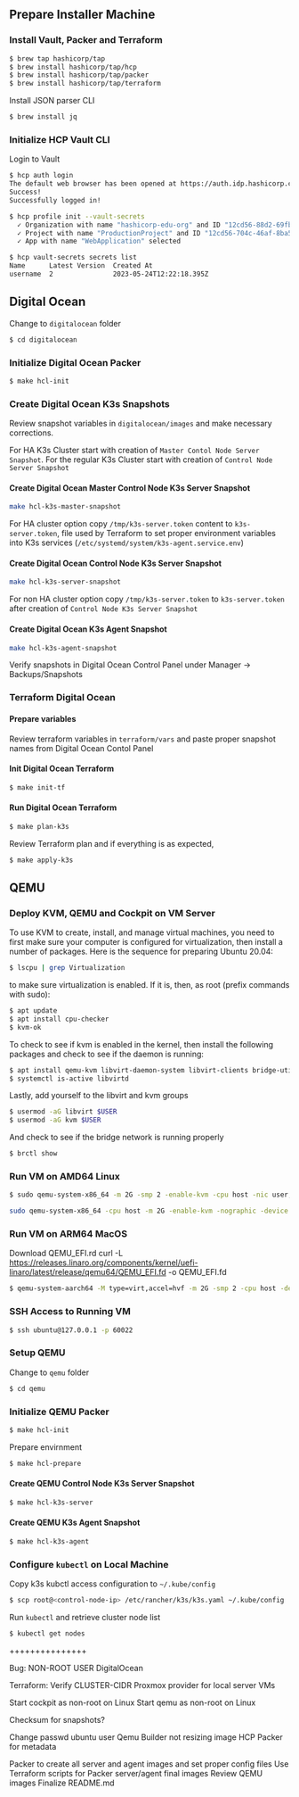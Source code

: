 ## Prepare Installer Machine
### Install Vault, Packer and Terraform

```bash
$ brew tap hashicorp/tap
$ brew install hashicorp/tap/hcp
$ brew install hashicorp/tap/packer
$ brew install hashicorp/tap/terraform
```
Install JSON parser CLI
```bash
$ brew install jq
```

### Initialize HCP Vault CLI

Login to Vault
```bash
$ hcp auth login
The default web browser has been opened at https://auth.idp.hashicorp.com/oauth2/auth. Please continue the login in the web browser.
Success!
Successfully logged in!

$ hcp profile init --vault-secrets
  ✓ Organization with name "hashicorp-edu-org" and ID "12cd56-88d2-69fb-8cc1-s3sAm3st" selected
  ✓ Project with name "ProductionProject" and ID "12cd56-704c-46af-8ba5-mAtr3x" selected
  ✓ App with name "WebApplication" selected

$ hcp vault-secrets secrets list
Name      Latest Version  Created At
username  2               2023-05-24T12:22:18.395Z
```
## Digital Ocean

Change to `digitalocean` folder
```bash
$ cd digitalocean
```

### Initialize Digital Ocean Packer
```bash
$ make hcl-init
```

### Create Digital Ocean K3s Snapshots

Review snapshot variables in `digitalocean/images` and make necessary corrections.

For HA K3s Cluster start with creation of `Master Contol Node Server Snapshot`. For the regular K3s Cluster start with creation of `Control Node Server Snapshot`

#### Create Digital Ocean Master Control Node K3s Server Snapshot
```bash
make hcl-k3s-master-snapshot
```

For HA cluster option copy `/tmp/k3s-server.token` content to `k3s-server.token`, file used by Terraform to set proper environment variables into K3s services (`/etc/systemd/system/k3s-agent.service.env`)

#### Create Digital Ocean Control Node K3s Server Snapshot
```bash
make hcl-k3s-server-snapshot
```

For non HA cluster option copy `/tmp/k3s-server.token` to `k3s-server.token` after creation of `Control Node K3s Server Snapshot`

#### Create Digital Ocean K3s Agent Snapshot
```bash
make hcl-k3s-agent-snapshot
```
Verify snapshots in Digital Ocean Control Panel under Manager -> Backups/Snapshots

### Terraform Digital Ocean

#### Prepare variables

Review terraform variables in `terraform/vars` and paste proper snapshot names from Digital Ocean Contol Panel

#### Init Digital Ocean Terraform

```bash
$ make init-tf
```

#### Run Digital Ocean Terraform

```bash
$ make plan-k3s
```

Review Terraform plan and if everything is as expected,

```bash
$ make apply-k3s
```

## QEMU

### Deploy KVM, QEMU and Cockpit on VM Server

To use KVM to create, install, and manage virtual machines, you need to first make sure your computer is configured for virtualization, then install a number of packages. Here is the sequence for preparing Ubuntu 20.04:

```bash
$ lscpu | grep Virtualization 
```
to make sure virtualization is enabled. If it is, then, as root (prefix commands with sudo):

```bash
$ apt update 
$ apt install cpu-checker 
$ kvm-ok 
```
To check to see if kvm is enabled in the kernel, then install the following packages and check to see if the daemon is running:

```bash
$ apt install qemu-kvm libvirt-daemon-system libvirt-clients bridge-utils virtinst virt-manager 
$ systemctl is-active libvirtd 
```
Lastly, add yourself to the libvirt and kvm groups

```bash
$ usermod -aG libvirt $USER 
$ usermod -aG kvm $USER 
```
 
And check to see if the bridge network is running properly

```bash
$ brctl show 
```

### Run VM on AMD64 Linux 

```bash
$ sudo qemu-system-x86_64 -m 2G -smp 2 -enable-kvm -cpu host -nic user,hostfwd=tcp::60022-:22 -boot strict=off -device qemu-xhci -device usb-kbd -device virtio-gpu-pci -nographic -drive if=virtio,format=qcow2,file=output/packerubuntu-24.04/packerubuntu-24.04
```

```bash
sudo qemu-system-x86_64 -cpu host -m 2G -enable-kvm -nographic -device virtio-net-pci,netdev=net0 -netdev user,id=net0,hostfwd=tcp::60022-:22 -drive if=virtio,format=raw,file=output/packerubuntu-24.04/packerubuntu-24.04 -bios /usr/share/ovmf/OVMF.fd
```

### Run VM on ARM64 MacOS

Download QEMU_EFI.rd
curl -L https://releases.linaro.org/components/kernel/uefi-linaro/latest/release/qemu64/QEMU_EFI.fd -o QEMU_EFI.fd

```bash
$ qemu-system-aarch64 -M type=virt,accel=hvf -m 2G -smp 2 -cpu host -device virtio-net-pci,netdev=net0 -netdev user,id=net0,hostfwd=tcp::60022-:22 -bios QEMU_EFI.fd -nographic -drive if=virtio,format=qcow2,file=output/ubuntu-noble-ansible-1.0/ubuntu-noble-ansible-1.0
```

### SSH Access to Running VM

```bash
$ ssh ubuntu@127.0.0.1 -p 60022
```

### Setup QEMU

Change to `qemu` folder
```bash
$ cd qemu
```

### Initialize QEMU Packer
```bash
$ make hcl-init
```

Prepare envirnment

```bash
$ make hcl-prepare
```

#### Create QEMU Control Node K3s Server Snapshot
```bash
$ make hcl-k3s-server
```

#### Create QEMU K3s Agent Snapshot
```bash
$ make hcl-k3s-agent
```

### Configure `kubectl` on Local Machine

Copy k3s kubctl access configuration to `~/.kube/config`

```bash
$ scp root@<control-node-ip> /etc/rancher/k3s/k3s.yaml ~/.kube/config
```

Run `kubectl` and retrieve cluster node list
```bash 
$ kubectl get nodes
```

+++++++++++++++

Bug: NON-ROOT USER DigitalOcean

Terraform:
Verify CLUSTER-CIDR
Proxmox provider for local server VMs

Start cockpit as non-root on Linux
Start qemu as non-root on Linux

Checksum for snapshots?

Change passwd ubuntu user
Qemu Builder not resizing image
HCP Packer for metadata

Packer to create all server and agent images and set proper config files
Use Terraform scripts for Packer server/agent final images
Review QEMU images
Finalize README.md

